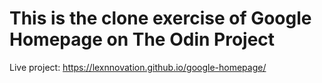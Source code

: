 # This is  the clone exercise of Google Homepage on The Odin Project
Live project: https://lexnnovation.github.io/google-homepage/
